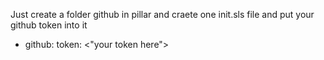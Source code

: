 Just create a folder github in pillar and craete one init.sls file and put your github token into it
 - github:
     token: <"your token here">  
